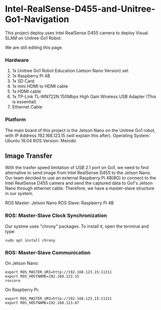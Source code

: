# Intel-RealSense-D455-and-Unitree-Go1-Navigation
This project deploy uses Intel RealSense D455 camera to deploy Visual SLAM on Unitree Go1 Robot.

We are still editing this page.

### Hardware
1. 1x Unitree Go1 Robot Education (Jetson Nano Version) set
2. 1x Raspberry Pi 4B
3. 1x SD Card
4. 1x mini HDMI to HDMI cable
5. 1x HDMI cable
6. 1x TP-Link TL-WN722N 150Mbps High Gain Wireless USB Adapter (This is essential)
7. Ethernet Cable

### Platform
The main board of this project is the Jetson Nano on the Unitree Go1 robot, with IP Address 192.168.123.15 (will explain this after).
Operating System: Ubuntu 18.04
ROS Version: Melodic

## Image Transfer
With the trasfer speed limitation of USB 2.1 port on Go1, we need to find alternative to send image from Intel RealSense D455 to the Jetson Nano. Our team decided to use an external Raspberry Pi 4B(8G) to connect to the Intel RealSense D455 camera and send the captured data to Go1's Jetson Nano through ethernet cable. Therefore, we have a master-slave structure in our system.

ROS Master: Jetson Nano
ROS Slave: Raspberry Pi 4B

### ROS: Master-Slave Clock Synchronization
Our systme uses "chrony" packages. To install it, open the terminal and type:
```
sudo apt install chrony
```

### ROS: Master-Slave Communication
On Jetson Nano:
```
export ROS_MASTER_URI=http://192.168.123.15:11311
export ROS_HOSTNAME=192.168.123.15
roscore
```
On Raspberry Pi:
```
export ROS_MASTER_URI=http://192.168.123.15:11311
export ROS_HOSTNAME=192.168.123.87
```
